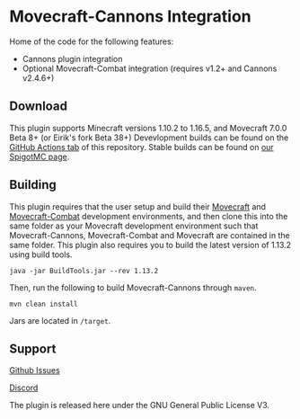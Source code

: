 # Movecraft-Cannons Integration
 
Home of the code for the following features:
 - Cannons plugin integration
 - Optional Movecraft-Combat integration (requires v1.2+ and Cannons v2.4.6+)

## Download

This plugin supports Minecraft versions 1.10.2 to 1.16.5, and Movecraft 7.0.0 Beta 8+ (or Eirik's fork Beta 38+)
Devevlopment builds can be found on the [GitHub Actions tab](https://github.com/TylerS1066/Movecraft-Cannons/actions) of this repository.
Stable builds can be found on [our SpigotMC page](https://www.spigotmc.org/resources/movecraft-combat.81574/).

## Building
This plugin requires that the user setup and build their [Movecraft](https://github.com/APDevTeam/Movecraft) and [Movecraft-Combat](https://github.com/TylerS1066/Movecraft-Combat) development environments, and then clone this into the same folder as your Movecraft development environment such that Movecraft-Cannons, Movecraft-Combat and Movecraft are contained in the same folder.  This plugin also requires you to build the latest version of 1.13.2 using build tools.

```
java -jar BuildTools.jar --rev 1.13.2
```

Then, run the following to build Movecraft-Cannons through `maven`.
```
mvn clean install
```
Jars are located in `/target`.


## Support
[Github Issues](https://github.com/TylerS1066/Movecraft-Cannons/issuess)

[Discord](http://bit.ly/JoinAP-Dev)

The plugin is released here under the GNU General Public License V3. 
